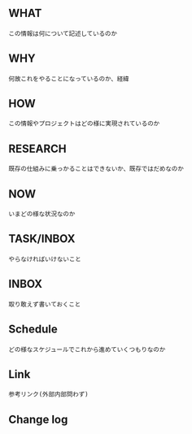## WHAT
`この情報は何について記述しているのか`

## WHY
`何故これをやることになっているのか、経緯`

## HOW
`この情報やプロジェクトはどの様に実現されているのか`

## RESEARCH
`既存の仕組みに乗っかることはできないか、既存ではだめなのか`

## NOW
`いまどの様な状況なのか`

## TASK/INBOX
`やらなければいけないこと`
## INBOX
`取り敢えず書いておくこと`
## Schedule
`どの様なスケジュールでこれから進めていくつもりなのか`

## Link
`参考リンク(外部内部問わず)`

## Change log